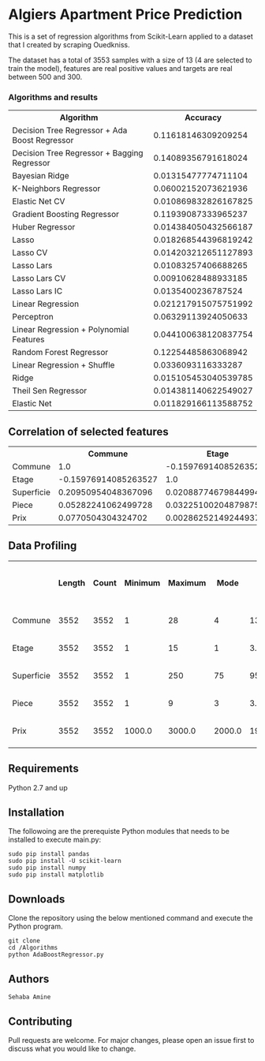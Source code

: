 <h1>Algiers Apartment Price Prediction </h1>
This is a set of regression algorithms from Scikit-Learn applied to a dataset that I created by scraping Ouedkniss.

The dataset has a total of 3553 samples with a size of 13 (4 are selected to train the model), features are real positive values and targets are real between 500 and 300.

<h3>Algorithms and results</h3>

<table>
  <tr>
    <th>Algorithm</th>
    <th>Accuracy</th> 
  </tr>
  <tr> <td>Decision Tree Regressor + Ada Boost Regressor</td>  <td>0.11618146309209254</td> </tr>
  <tr> <td>Decision Tree Regressor + Bagging Regressor </td>   <td>0.14089356791618024</td> </tr>
  <tr> <td>Bayesian Ridge	</td>   <td>0.01315477774711104</td> </tr>
  <tr> <td>K-Neighbors Regressor</td>   <td>0.06002152073621936</td> </tr>
  <tr> <td>Elastic Net CV 	</td>   <td>0.010869832826167825</td> </tr>
  <tr> <td>Gradient Boosting Regressor </td>   <td>0.11939087333965237</td> </tr>
  <tr> <td>Huber Regressor </td>   <td>0.014384050432566187</td> </tr>
  <tr> <td>Lasso </td>   <td>0.018268544396819242</td> </tr>
  <tr> <td>Lasso CV </td>   <td>0.014203212651127893</td> </tr>
  <tr> <td>Lasso Lars</td>   <td>0.01083257406688265</td> </tr>
  <tr> <td>Lasso Lars CV </td>   <td>0.00910628488933185</td> </tr>
  <tr> <td>Lasso Lars IC</td>   <td>0.0135400236787524</td> </tr>
  <tr> <td>Linear Regression</td>   <td>0.021217915075751992</td> </tr>
  <tr> <td>Perceptron</td>   <td>0.06329113924050633</td> </tr>
  <tr> <td>Linear Regression + Polynomial Features</td>   <td>0.044100638120837754</td> </tr>
  <tr> <td>Random Forest Regressor</td>   <td>0.12254485863068942</td> </tr>
  <tr> <td>Linear Regression + Shuffle</td>   <td>0.0336093116333287</td> </tr>
  <tr> <td>Ridge</td>   <td>0.015105453040539785</td> </tr>
  <tr> <td>Theil Sen Regressor </td>   <td>0.014381140622549027</td> </tr>
  <tr> <td>Elastic Net </td>   <td>0.011829166113588752</td> </tr>
</table>

<h2>Correlation of selected features</h2>

<table>
  <tr>
    <th></th>
    <th>Commune</th> 
    <th>Etage</th>
    <th>Superficie</th> 
    <th>Piece</th>
    <th>Prix</th> 
  </tr>
  <tr> 
  	<td>Commune</td>
    <td>1.0</td> 
    <td>-0.15976914085263527</td> 
    <td>0.20950954048367096</td> 
    <td>0.05282241062499728</td> 
    <td>0.0770504304324702</td> 
   </tr>
  <tr> 
  	<td>Etage</td>   
  	<td>-0.15976914085263527</td> 
    <td>1.0</td> 
    <td>0.02088774679844994</td> 
    <td>0.03225100204879875</td> 
    <td>0.0028625214924493715</td> 
  </tr>
  <tr> 
  	<td>Superficie</td>     
  	<td>0.20950954048367096</td> 
    <td>0.02088774679844994</td> 
    <td>1.0</td> 
    <td>0.7423177491115521</td> 
    <td>-0.01459807463078822</td> 
  </tr>
  <tr> 
  	<td>Piece</td>   			
  	<td>0.05282241062499728</td> 
    <td>0.03225100204879875</td> 
    <td>0.7423177491115521</td> 
    <td>1.0</td> 
    <td>-0.02782093484314777</td> 
  </tr>
  <tr> 
  	<td>Prix</td>   
  	<td>0.0770504304324702</td> 
    <td>0.0028625214924493715</td> 
    <td>-0.01459807463078822</td> 
    <td>-0.02782093484314777</td> 
    <td>1.0</td> 
  </tr>
</table>

<h2>Data Profiling</h2>

<table>
  <tr>
    <th></th>
    <th>Length</th> 
    <th>Count</th>
    <th>Minimum</th> 
    <th>Maximum</th>
    <th>Mode</th> 
    <th>Mean</th> 
    <th>Median</th>
    <th>Standard deviation</th> 
    <th>Quantile [0.25, 0.5, 0.75]</th> 
  </tr>
  <tr> 
  	<td>Commune</td>
    <td>3552</td> 
    <td>3552</td> 
    <td>1</td> 
    <td>28</td> 
    <td>4</td>  
    <td>13.17117117117117</td> 
    <td>13.0</td> 
    <td>8.574879777660525</td> 
    <td>[4.0, 13.0, 22.0]</td> 
   </tr>
  <tr>
  	<td>Etage</td>   
    <td>3552</td> 
    <td>3552</td> 
    <td>1</td> 
    <td>15</td> 
    <td>1</td>  
    <td>3.1331644144144146</td> 
    <td>3.0</td> 
    <td>2.174971764738508</td> 
    <td>[1.0, 3.0, 4.0]</td> 
  </tr>
  <tr> 
  	<td>Superficie</td>     
    <td>3552</td> 
    <td>3552</td> 
    <td>1</td> 
    <td>250</td> 
    <td>75</td>  
    <td>95.88006756756756</td> 
    <td>90.0</td> 
    <td>33.34758832480636</td> 
    <td>[75.0, 90.0, 115.0]</td> 
  </tr>
  <tr>
  	<td>Piece</td>   
    <td>3552</td> 
    <td>3552</td> 
    <td>1</td> 
    <td>9</td> 
    <td>3</td>  
    <td>3.516328828828829</td> 
    <td>3.0</td> 
    <td>0.8903647264348437</td> 
    <td>[3.0, 3.0, 4.0]</td> 
  </tr>
  <tr>
  	<td>Prix</td>   
    <td>3552</td> 
    <td>3552</td> 
    <td>1000.0</td> 
    <td>3000.0</td> 
    <td>2000.0</td>  
    <td>1905.3470157657657</td> 
    <td>1800.0</td> 
    <td>553.3634995790693</td> 
    <td>[1450.0, 1800.0, 2350.0]</td> 
  </tr>
</table>

<h2>Requirements</h2>
Python 2.7 and up

<h2>Installation</h2>
The followoing are the prerequiste Python modules that needs to be installed to execute main.py:

	sudo pip install pandas
	sudo pip install -U scikit-learn
	sudo pip install numpy
	sudo pip install matplotlib

<h2>Downloads</h2>
Clone the repository using the below mentioned command and execute the Python program.
	
	git clone 
	cd /Algorithms
	python AdaBoostRegressor.py

<h2>Authors</h2>

	Sehaba Amine

<h2>Contributing</h2>
Pull requests are welcome. For major changes, please open an issue first to discuss what you would like to change.

